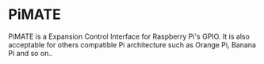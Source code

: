 # PiMATE
PiMATE is a Expansion Control Interface for Raspberry Pi's GPIO. It is also acceptable for others compatible Pi architecture such as Orange Pi, Banana Pi and so on..
